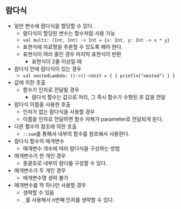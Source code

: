 ## 람다식

- 일반 변수에 람다식을 할당할 수 있다.
  - 람다식이 할당된 변수는 함수처럼 사용 가능
  - `val multi: (Int, Int) -> Int = {x: Int, y: Int -> x * y}`
  - 표현식에 자료형을 추론할 수 있도록 해야 한다.
  - 표현식이 여러 줄인 경우 마지막 표현식이 반환
    - 표현식이 2줄 이상일 때
- 람다식 안에 람다식이 있는 경우
  - `val nestedLambda: ()->()->Unit = { { println("nested") } }`
- 값에 의한 호출
  - 함수가 인자로 전달될 경우
    - 람다식 함수는 값으로 처리, 그 즉시 함수가 수행된 후 값을 전달
- 람다식 이름을 사용한 호출
  - 인자가 없는 람다식을 사용할 경우
  - 이름을 인자로 전달하면 함수 자체가 parameter로 전달되게 된다.
- 다른 함수의 참조에 의한 호출
  - `::sum`를 통해서 내부의 함수를 참조해서 사용한다.
- 람다식 함수의 매개변수
  - 매개변수 개수에 따라 람다식을 구성하는 방법
- 매개변수가 한 개인 경우
  - 중괄호로 내부의 람다를 구성할 수 있다.
- 매개변수가 두 개인 경우
  - 매개변수명 생략 불가
- 매개변수를 딱 하나만 사용할 경우
  - 생략할 수 있음
  - `_`를 사용해서 n번째 인자를 생략할 수 있다.
